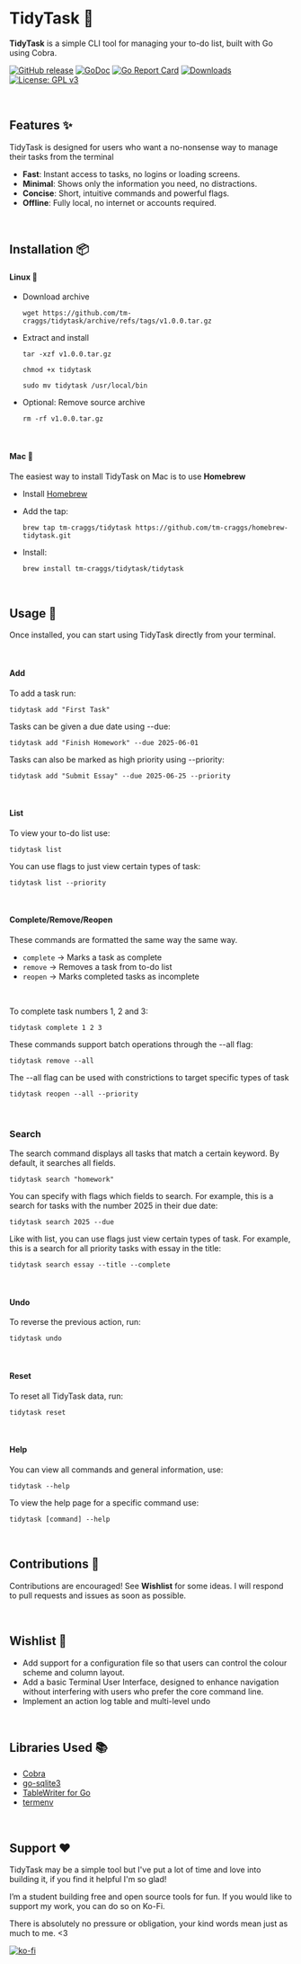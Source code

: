 # TidyTask 🫧

**TidyTask** is a simple CLI tool for managing your to-do list, built with Go using Cobra.

[![GitHub release](https://img.shields.io/github/release/tm-craggs/tidytask.svg)](https://github.com/tm-craggs/tidytask/releases)
[![GoDoc](https://godoc.org/github.com/tm-craggs/tidytask?status.svg)](https://godoc.org/github.com/tm-craggs/tidytask)
[![Go Report Card](https://goreportcard.com/badge/github.com/tm-craggs/tidytask)](https://goreportcard.com/report/github.com/tm-craggs/tidytask)
[![Downloads](https://img.shields.io/github/downloads/tm-craggs/tidytask/total.svg)](https://github.com/tm-craggs/tidytask/releases)
[![License: GPL v3](https://img.shields.io/badge/License-GPLv3-blue.svg)](LICENSE)

<br>

## Features ✨
TidyTask is designed for users who want a no-nonsense way to manage their tasks from the terminal 

- **Fast**: Instant access to tasks, no logins or loading screens.
- **Minimal**: Shows only the information you need, no distractions. 
- **Concise**: Short, intuitive commands and powerful flags.
- **Offline**: Fully local, no internet or accounts required.

<br>

## Installation 📦


#### Linux 🐧
- Download archive

  `wget https://github.com/tm-craggs/tidytask/archive/refs/tags/v1.0.0.tar.gz`
 
- Extract and install
  
  `tar -xzf v1.0.0.tar.gz`
  
  `chmod +x tidytask`
  
  `sudo mv tidytask /usr/local/bin`
  
- Optional: Remove source archive
  
  `rm -rf v1.0.0.tar.gz`

<br>

#### Mac 🍎

The easiest way to install TidyTask on Mac is to use **Homebrew**

- Install [Homebrew](https://brew.sh/)
- Add the tap:
  
  `brew tap tm-craggs/tidytask https://github.com/tm-craggs/homebrew-tidytask.git`
  
- Install:

  `brew install tm-craggs/tidytask/tidytask`

<br>

## Usage 🚀
Once installed, you can start using TidyTask directly from your terminal.

<br>

#### Add

To add a task run:
```
tidytask add "First Task"
```

Tasks can be given a due date using --due:
```
tidytask add "Finish Homework" --due 2025-06-01
```

Tasks can also be marked as high priority using --priority:
```
tidytask add "Submit Essay" --due 2025-06-25 --priority
```

<br>

#### List

To view your to-do list use:
```
tidytask list
```

You can use flags to just view certain types of task:
```
tidytask list --priority
```

<br>

#### Complete/Remove/Reopen

These commands are formatted the same way the same way.
- `complete` → Marks a task as complete
- `remove` → Removes a task from to-do list
- `reopen` → Marks completed tasks as incomplete

<br>

To complete task numbers 1, 2 and 3:
```
tidytask complete 1 2 3
```

These commands support batch operations through the --all flag:
```
tidytask remove --all
```

The --all flag can be used with constrictions to target specific types of task
```
tidytask reopen --all --priority
```

<br>

### Search
The search command displays all tasks that match a certain keyword. By default, it searches all fields.
```
tidytask search "homework"
```

You can specify with flags which fields to search. For example, this is a search for tasks with the number 2025 in their due date:
```
tidytask search 2025 --due
```

Like with list, you can use flags just view certain types of task. For example, this is a search for all priority tasks with essay in the title:
```
tidytask search essay --title --complete
```

<br>

#### Undo

To reverse the previous action, run:
```
tidytask undo
```

<br>

#### Reset

To reset all TidyTask data, run:
```
tidytask reset
```

<br>

#### Help
You can view all commands and general information, use:
```
tidytask --help
```
To view the help page for a specific command use:
```
tidytask [command] --help
```

<br>

## Contributions 🤝
Contributions are encouraged! See **Wishlist** for some ideas. I will respond to pull requests and issues as soon as possible.

<br>

## Wishlist 💭
- Add support for a configuration file so that users can control the colour scheme and column layout.
- Add a basic Terminal User Interface, designed to enhance navigation without interfering with users who 
prefer the core command line.
- Implement an action log table and multi-level undo

<br>

## Libraries Used 📚
- [Cobra](https://github.com/spf13/cobra.git)
- [go-sqlite3](https://github.com/mattn/go-sqlite3.git)
- [TableWriter for Go](https://github.com/olekukonko/tablewriter.git)
- [termenv](https://github.com/muesli/termenv)

<br>

## Support ❤️
TidyTask may be a simple tool but I've put a lot of time and love into building it, if you find it helpful I'm so glad!

I’m a student building free and open source tools for fun. If you would like to support my work, you can do so on Ko-Fi. 

There is absolutely no pressure or obligation, your kind words mean just as much to me.  <3

[![ko-fi](https://ko-fi.com/img/githubbutton_sm.svg)](https://ko-fi.com/G2G81GQB6Y)
